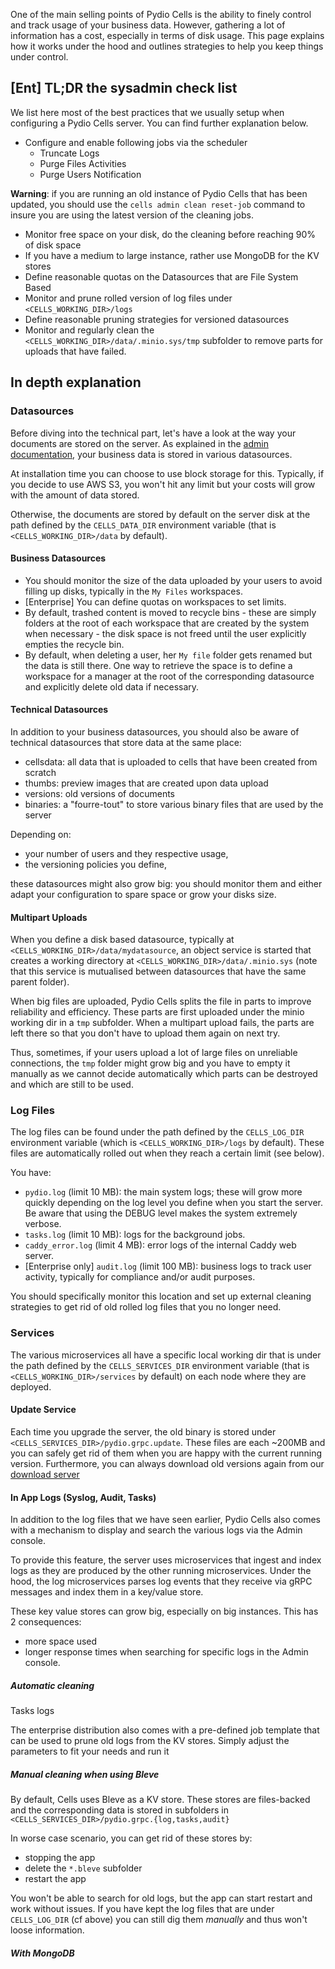 One of the main selling points of Pydio Cells is the ability to finely control and track usage of your business data. However, gathering a lot of information has a cost, especially in terms of disk usage. This page explains how it works under the hood and outlines strategies to help you keep things under control.

## [Ent] TL;DR the sysadmin check list

We list here most of the best practices that we usually setup when configuring a Pydio Cells server. You can find further explanation below.

- Configure and enable following jobs via the scheduler
  - Truncate Logs
  - Purge Files Activities
  - Purge Users Notification

**Warning**: if you are running an old instance of Pydio Cells that has been updated, you should use the `cells admin clean reset-job` command to insure you are using the latest version of the cleaning jobs.

- Monitor free space on your disk, do the cleaning before reaching 90% of disk space
- If you have a medium to large instance, rather use MongoDB for the KV stores
- Define reasonable quotas on the Datasources that are File System Based
- Monitor and prune rolled version of log files under `<CELLS_WORKING_DIR>/logs` 
- Define reasonable pruning strategies for versioned datasources
- Monitor and regularly clean the `<CELLS_WORKING_DIR>/data/.minio.sys/tmp` subfolder to remove parts for uploads that have failed.
  
## In depth explanation 

### Datasources

Before diving into the technical part, let's have a look at the way your documents are stored on the server. As explained in the [admin documentation](), your business data is stored in various datasources.

At installation time you can choose to use block storage for this. Typically, if you decide to use AWS S3, you won't hit any limit but your costs will grow with the amount of data stored.

Otherwise, the documents are stored by default on the server disk at the path defined by the `CELLS_DATA_DIR` environment variable (that is `<CELLS_WORKING_DIR>/data` by default).

#### Business Datasources 

- You should monitor the size of the data uploaded by your users to avoid filling up disks, typically in the `My Files` workspaces.
- [Enterprise] You can define quotas on workspaces to set limits.
- By default, trashed content is moved to recycle bins - these are simply folders at the root of each workspace that are created by the system when necessary - the disk space is not freed until the user explicitly empties the recycle bin.
- By default, when deleting a user, her `My file` folder gets renamed but the data is still there. One way to retrieve the space is to define a workspace for a manager at the root of the corresponding datasource and explicitly delete old data if necessary. 

#### Technical Datasources 

In addition to your business datasources, you should also be aware of technical datasources that store data at the same place:

- cellsdata: all data that is uploaded to cells that have been created from scratch
- thumbs: preview images that are created upon data upload
- versions: old versions of documents 
- binaries: a "fourre-tout" to store various binary files that are used by the server

Depending on:
- your number of users and they respective usage,
- the versioning policies you define,

these datasources might also grow big: you should monitor them and either adapt your configuration to spare space or grow your disks size.

#### Multipart Uploads

When you define a disk based datasource, typically at `<CELLS_WORKING_DIR>/data/mydatasource`, an object service is started that creates a working directory at `<CELLS_WORKING_DIR>/data/.minio.sys` (note that this service is mutualised between datasources that have the same parent folder).

When big files are uploaded, Pydio Cells splits the file in parts to improve reliability and efficiency. These parts are first uploaded under the minio working dir in a `tmp` subfolder. When a multipart upload fails, the parts are left there so that you don't have to upload them again on next try.

Thus, sometimes, if your users upload a lot of large files on unreliable connections, the `tmp` folder might grow big and you have to empty it manually as we cannot decide automatically which parts can be destroyed and which are still to be used. 

### Log Files

The log files can be found under the path defined by the `CELLS_LOG_DIR` environment variable (which is `<CELLS_WORKING_DIR>/logs` by default). These files are automatically rolled out when they reach a certain limit (see below).

You have:

- `pydio.log` (limit 10 MB): the main system logs; these will grow more quickly depending on the log level you define when you start the server. Be aware that using the DEBUG level makes the system extremely verbose.
- `tasks.log` (limit 10 MB): logs for the background jobs.
- `caddy_error.log` (limit 4 MB): error logs of the internal Caddy web server.
- [Enterprise only] `audit.log` (limit 100 MB): business logs to track user activity, typically for compliance and/or audit purposes. 

You should specifically monitor this location and set up external cleaning strategies to get rid of old rolled log files that you no longer need.

### Services

The various microservices all have a specific local working dir that is under the path defined by the `CELLS_SERVICES_DIR` environment variable (that is `<CELLS_WORKING_DIR>/services` by default) on each node where they are deployed.

#### Update Service

Each time you upgrade the server, the old binary is stored under `<CELLS_SERVICES_DIR>/pydio.grpc.update`. These files are each ~200MB and you can safely get rid of them when you are happy with the current running version. Furthermore, you can always download old versions again from our [download server](https://download.pydio.com/pub/)

#### In App Logs (Syslog, Audit, Tasks)

In addition to the log files that we have seen earlier, Pydio Cells also comes with a mechanism to display and search the various logs via the Admin console.

To provide this feature, the server uses microservices that ingest and index logs as they are produced by the other running microservices.
Under the hood, the log microservices parses log events that they receive via gRPC messages and index them in a key/value store.

These key value stores can grow big, especially on big instances. This has 2 consequences:

- more space used 
- longer response times when searching for specific logs in the Admin console.

##### Automatic cleaning 

Tasks logs 

The enterprise distribution also comes with a pre-defined job template that can be used to prune old logs from the KV stores.
Simply adjust the parameters to fit your needs and run it


##### Manual cleaning when using Bleve

By default, Cells uses Bleve as a KV store. 
These stores are files-backed and the corresponding data is stored in subfolders in  `<CELLS_SERVICES_DIR>/pydio.grpc.{log,tasks,audit}`

In worse case scenario, you can get rid of these stores by:

- stopping the app
- delete the `*.bleve` subfolder 
- restart the app

You won't be able to search for old logs, but the app can start restart and work without issues.
If you have kept the log files that are under `CELLS_LOG_DIR` (cf above) you can still dig them _manually_ and thus won't loose information.


##### With MongoDB







